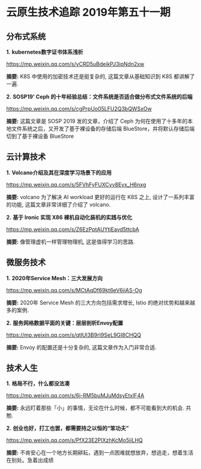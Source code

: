 # 云原生技术追踪 2019年第五十一期

## 分布式系统

**1.** **kubernetes数字证书体系浅析**

https://mp.weixin.qq.com/s/yCRD5uBdeikPJ3ipNdn2xw

**摘要:** K8S 中使用的加密技术还是挺复杂的, 这篇文章从基础知识到 K8S 都讲解了一遍.

**2.** **SOSP19' Ceph 的十年经验总结：文件系统是否适合做分布式文件系统的后端**

https://mp.weixin.qq.com/s/cgPrpUo05LFU2Q3bQWSxOw

**摘要:** 这篇文章是 SOSP 2019 发的文章，介绍了 Ceph 为何在使用了十多年的本地文件系统之后，又开发了基于裸设备的存储后端 BlueStore，并将默认存储后端切到了基于裸设备 BlueStore

## 云计算技术

**1.** **Volcano介绍及其在深度学习场景下的应用**

https://mp.weixin.qq.com/s/5FVhFyFUXCyv8Eyx_H6nxg

**摘要:** volcano 为了解决 AI workload 更好的运行在 K8S 之上, 设计了一系列丰富的功能, 这篇文章非常详细了介绍了 volcano.

**2.** **基于 Ironic 实现 X86 裸机自动化装机的实践与优化**

https://mp.weixin.qq.com/s/Z6EzPptAUYtiEavd5ttcbA

**摘要:** 像管理虚机一样管理物理机, 这是值得学习的思路.

## 微服务技术

**1.** **2020年Service Mesh：三大发展方向**

https://mp.weixin.qq.com/s/MCtAqDf69kt6eV6jiAS-Og

**摘要:** 2020年 Service Mesh 的三大方向包括需求增长, Istio 的绝对优势和越来越多的案例.

**2.** **服务网格数据平面的关键：层层剖析Envoy配置**

https://mp.weixin.qq.com/s/qtlUl3B9rI9SeL9GI8CHQQ

**摘要:** Envoy 的配置还是十分复杂的, 这篇文章作为入门非常合适.

## 技术人生

**1.** **格局不行，什么都没法凑**

https://mp.weixin.qq.com/s/6j-RM5buMJuMdsyEtxlF4A

**摘要:** 永远盯着那些「小」的事情，无论在什么时候，都不可能看到大的机会. 共勉.

**2.** **创业也好，打工也罢，都需要持之以恒的“笨功夫”**

https://mp.weixin.qq.com/s/PfX23E2PlXzhKcMo5iiLHQ

**摘要:** 不肯安心在一个地方长期耕耘，遇到一点困难就想放弃，想逃走，想着生活在别处。急着出成绩
